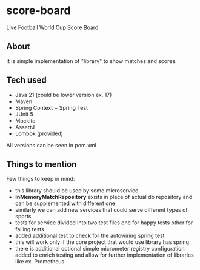 # score-board
Live Football World Cup Score Board

## About
It is simple implementation of "library" to show matches and scores.

## Tech used
* Java 21 (could be lower version ex. 17)
* Maven
* Spring Context + Spring Test
* JUnit 5
* Mockito
* AssertJ
* Lombok (provided)

All versions can be seen in pom.xml

## Things to mention
Few things to keep in mind:
* this library should be used by some microservice
* **InMemoryMatchRepository** exists in place of actual db repository and can be supplemented with different one
* similarly we can add new services that could serve different types of sports
* tests for service divided into two test files one for happy tests other for failing tests
* added additional test to check for the autowiring spring test
* this will work only if the core project that would use library has spring
* there is additional optional simple micrometer registry configuration added to enrich testing and allow for further implementation of libraries like ex. Prometheus 
